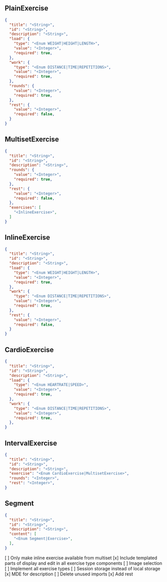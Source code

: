 ## PlainExercise
```json
{
  "title": "<String>",
  "id": "<String>",
  "description": "<String>",
  "load": {
    "type": "<Enum WEIGHT|HEIGHT|LENGTH>",
    "value": "<Integer>",
    "required": true,
  },
  "work": {
    "type": "<Enum DISTANCE|TIME|REPETITIONS>",
    "value": "<Integer>",
    "required": true,
  },
  "rounds": {
    "value": "<Integer>",
    "required": true,
  },
  "rest": {
    "value": "<Integer>",
    "required": false,
  }
}
```
## MultisetExercise
```json
{
  "title": "<String>",
  "id": "<String>",
  "description": "<String>",
  "rounds": {
    "value": "<Integer>",
    "required": true,
  },
  "rest": {
    "value": "<Integer>",
    "required": false,
  },
  "exercises": [
    "<InlineExercise>",
  ]
}
```
## InlineExercise
```json
{
  "title": "<String>",
  "id": "<String>",
  "description": "<String>",
  "load": {
    "type": "<Enum WEIGHT|HEIGHT|LENGTH>",
    "value": "<Integer>",
    "required": true,
  },
  "work": {
    "type": "<Enum DISTANCE|TIME|REPETITIONS>",
    "value": "<Integer>",
    "required": true,
  },
  "rest": {
    "value": "<Integer>",
    "required": false,
  }
}
```
## CardioExercise
```json
{
  "title": "<String>",
  "id": "<String>",
  "description": "<String>",
  "load": {
    "type": "<Enum HEARTRATE|SPEED>",
    "value": "<Integer>",
    "required": true,
  },
  "work": {
    "type": "<Enum DISTANCE|TIME|REPETITIONS>",
    "value": "<Integer>",
    "required": true,
  },
}
```
## IntervalExercise
```json
{
  "title": "<String>",
  "id": "<String>",
  "description": "<String>",
  "exercise": "<Enum CardioExercise|MultisetExercise>",
  "rounds": "<Integer>",
  "rest": "<Integer>",
}
```
## Segment
```json
{
  "title": "<String>",
  "id": "<String>",
  "description": "<String>",
  "content": [
    "<Enum Segment|Exercise>",
  ],
}
```

[ ] Only make inline exercise available from multiset
[x] Include templated parts of display and edit in all exercise type components
[ ] Image selection
[ ] Implement all exercise types
[ ] Session storage instead of local storage
[x] MDE for description
[ ] Delete unused imports
[x] Add rest
